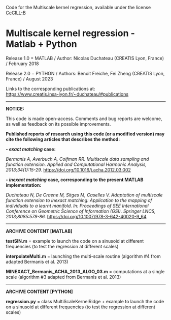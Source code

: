 Code for the Multiscale kernel regression, available under the license [CeCILL-B](http://www.cecill.info/licences/Licence_CeCILL-B_V1-en.html)
  
# Multiscale kernel regression - Matlab + Python

Release 1.0 = MATLAB / Author: Nicolas Duchateau (CREATIS Lyon, France) / February 2018

Release 2.0 = PYTHON / Authors: Benoit Freiche, Fei Zheng (CREATIS Lyon, France) / August 2023

Links to the corresponding publications at: <br/> https://www.creatis.insa-lyon.fr/~duchateau/#publications

------------------------------------------------------------------------------------------------------------------------
**NOTICE:**

This code is made open-access. Comments and bug reports are welcome, as well as feedback on its possible improvements.

**Published reports of research using this code (or a modified version) may cite the following articles that describes the method:**

**- *exact matching* case:**

*Bermanis A, Averbuch A, Coifman RR. Multiscale data sampling and function extension. Applied and Computational Harmonic Analysis, 2013;34(1):15-29.*
https://doi.org/10.1016/j.acha.2012.03.002

**- *inexact matching* case, corresponding to the present MATLAB implementation:**

*Duchateau N, De Craene M, Sitges M, Caselles V. Adaptation of multiscale function extension to inexact matching: Application to the mapping of individuals to a learnt manifold. In: Proceedings of SEE International Conference on Geometric Science of Information (GSI). Springer LNCS, 2013;8085:578-86.*
https://doi.org/10.1007/978-3-642-40020-9_64

------------------------------------------------------------------------------------------------------------------------
**ARCHIVE CONTENT [MATLAB]**

**testSIN.m** = example to launch the code on a sinusoid at different frequencies (to test the regression at different scales)

**interpolateMulti.m** = launching the multi-scale routine (algorithm #4 from adapted Bermanis et al. 2013)

**MINEXACT_Bermanis_ACHA_2013_ALGO_03.m** = computations at a single scale (algorithm #3 adapted from Bermanis et al. 2013)

------------------------------------------------------------------------------------------------------------------------
**ARCHIVE CONTENT [PYTHON]**

**regression.py** = class MultiScaleKernelRidge + example to launch the code on a sinusoid at different frequencies (to test the regression at different scales)

